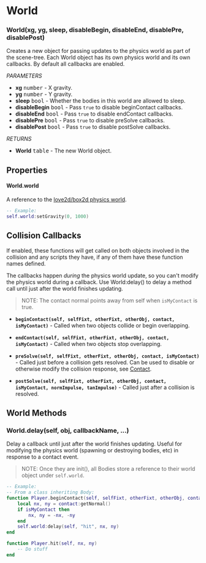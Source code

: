 World
=====

### World(xg, yg, sleep, disableBegin, disableEnd, disablePre, disablePost)
Creates a new object for passing updates to the physics world as part of the scene-tree. Each World object has its own physics world and its own callbacks. By default all callbacks are enabled.

_PARAMETERS_
* __xg__ <kbd>number</kbd> - X gravity.
* __yg__ <kbd>number</kbd> - Y gravity.
* __sleep__ <kbd>bool</kbd> - Whether the bodies in this world are allowed to sleep.
* __disableBegin__ <kbd>bool</kbd> - Pass `true` to disable beginContact callbacks.
* __disableEnd__ <kbd>bool</kbd> - Pass `true` to disable endContact callbacks.
* __disablePre__ <kbd>bool</kbd> - Pass `true` to disable preSolve callbacks.
* __disablePost__ <kbd>bool</kbd> - Pass `true` to disable postSolve callbacks.

_RETURNS_
* __World__ <kbd>table</kbd> - The new World object.

Properties
----------

#### World.world
A reference to the [love2d/box2d physics world](https://love2d.org/wiki/World).

```lua
-- Example:
self.world:setGravity(0, 1000)
```

Collision Callbacks
-------------------

If enabled, these functions will get called on both objects involved in the collision and any scripts they have, if any of them have these function names defined.

The callbacks happen _during_ the physics world update, so you can't modify the physics world during a callback. Use World:delay() to delay a method call until just after the world finishes updating.

> NOTE: The contact normal points away from self when `isMyContact` is true.

* __`beginContact(self, selfFixt, otherFixt, otherObj, contact, isMyContact)`__ - Called when two objects collide or begin overlapping.

* __`endContact(self, selfFixt, otherFixt, otherObj, contact, isMyContact)`__ - Called when two objects stop overlapping.

* __`preSolve(self, selfFixt, otherFixt, otherObj, contact, isMyContact)`__ - Called just before a collision gets resolved. Can be used to disable or otherwise modify the collision response, see [Contact](https://love2d.org/wiki/Contact).

* __`postSolve(self, selfFixt, otherFixt, otherObj, contact, isMyContact, normImpulse, tanImpulse)`__ - Called just after a collision is resolved.

World Methods
-------------

### World.delay(self, obj, callbackName, ...)
Delay a callback until just after the world finishes updating. Useful for modifying the physics world (spawning or destroying bodies, etc) in response to a contact event.

> NOTE: Once they are init(), all Bodies store a reference to their world object under `self.world`.

```lua
-- Example:
-- From a class inheriting Body:
function Player.beginContact(self, selfFixt, otherFixt, otherObj, contact, isMyContact)
	local nx, ny = contact:getNormal()
	if isMyContact then
		nx, ny = -nx, -ny
	end
	self.world:delay(self, "hit", nx, ny)
end

function Player.hit(self, nx, ny)
	-- Do stuff
end
```
